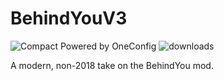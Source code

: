 # BehindYouV3

![Compact Powered by OneConfig](https://polyfrost.org/img/compact_vector.svg)
<a href="https://github.com/W-OVERFLOW/BehindYouV3/releases" target="_blank"></a>
<img alt="downloads" src="https://img.shields.io/github/downloads/W-OVERFLOW/BehindYouV3/total?color=F5C400&style=for-the-badge" />

A modern, non-2018 take on the BehindYou mod.
